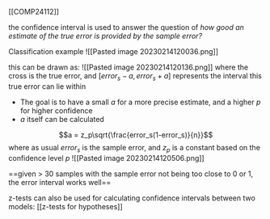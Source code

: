 [[COMP24112]]

the confidence interval is used to answer the question of *how good an estimate of the true error is provided by the sample error?*

Classification example
![[Pasted image 20230214120036.png]]

this can be drawn as:
![[Pasted image 20230214120136.png]]
where the cross is the true error, and $[error_s - a, error_s + a]$ represents the interval this true error can lie within

- The goal is to have a small $a$ for a more precise estimate, and a higher $p$ for higher confidence
- $a$ itself can be calculated

$$a = z_p\sqrt{\frac{error_s(1-error_s)}{n}}$$
where as usual $error_s$ is the sample error, and $z_p$ is a constant based on the confidence level $p$
![[Pasted image 20230214120506.png]]

==given > 30 samples with the sample error not being too close to 0 or 1, the error interval works well==

z-tests can also be used for calculating confidence intervals between two models: [[z-tests for hypotheses]]
